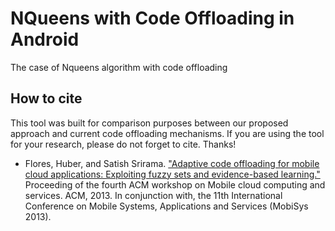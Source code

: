 NQueens with Code Offloading in Android
========================================

The case of Nqueens algorithm with code offloading


How to cite
-----------
This tool was built for comparison purposes between our proposed approach and current code offloading mechanisms. If you are using the tool for your research, please do not forget to cite. Thanks!


- Flores, Huber, and Satish Srirama. ["Adaptive code offloading for mobile cloud applications: Exploiting fuzzy sets and evidence-based learning."](http://dl.acm.org/citation.cfm?id=2482984) Proceeding of the fourth ACM workshop on Mobile cloud computing and services. ACM, 2013. In conjunction with, the 11th International Conference on Mobile Systems, Applications and Services (MobiSys 2013).
